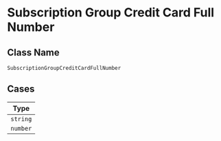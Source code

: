 
# Subscription Group Credit Card Full Number

## Class Name

`SubscriptionGroupCreditCardFullNumber`

## Cases

| Type |
|  --- |
| `string` |
| `number` |

